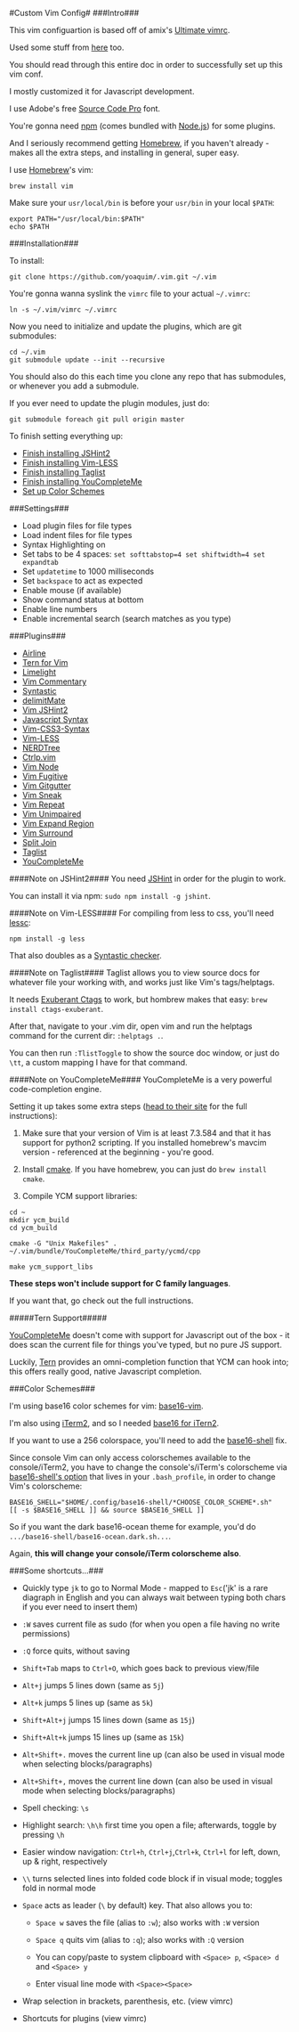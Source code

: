 #Custom Vim Config#
###Intro###

This vim configuartion is based off of amix's [Ultimate vimrc][1].

Used some stuff from [here][23] too.

You should read through this entire doc in order to successfully set up this vim conf.

I mostly customized it for Javascript development.

I use Adobe's free [Source Code Pro][4] font.

You're gonna need [npm][2] (comes bundled with [Node.js][2]) for some plugins.

And I seriously recommend getting [Homebrew][3], if you haven't already - makes all the extra steps, and installing in general, super easy.

I use [Homebrew][3]'s vim:

```Shell
brew install vim
```

Make sure your `usr/local/bin` is before your `usr/bin` in your local `$PATH`:

```Shell
export PATH="/usr/local/bin:$PATH"
echo $PATH
```

###Installation###

To install:

```Shell
git clone https://github.com/yoaquim/.vim.git ~/.vim
```

You're gonna wanna syslink the `vimrc` file to your actual `~/.vimrc`:

```Shell
ln -s ~/.vim/vimrc ~/.vimrc
```

Now you need to initialize and update the plugins, which are git submodules:

```Shell
cd ~/.vim
git submodule update --init --recursive
```
You should also do this each time you clone any repo that has submodules, or whenever you add a submodule.

If you ever need to update the plugin modules, just do:

```Shell
git submodule foreach git pull origin master
```
To finish setting everything up:
 - [Finish installing JSHint2](#note-on-jshint2)
 - [Finish installing Vim-LESS](#note-on-vim-less)
 - [Finish installing Taglist](#note-on-taglist)
 - [Finish installing YouCompleteMe](#note-on-youcompleteme)
 - [Set up Color Schemes](#color-schemes)

###Settings###

* Load plugin files for file types
* Load indent files for file types
* Syntax Highlighting on
* Set tabs to be 4 spaces: `set softtabstop=4 set shiftwidth=4 set expandtab`
* Set `updatetime` to 1000 milliseconds
* Set `backspace` to act as expected
* Enable mouse (if available)
* Show command status at bottom
* Enable line numbers
* Enable incremental search (search matches as you type)

###Plugins###

* [Airline][6]
* [Tern for Vim][10]
* [Limelight][11]
* [Vim Commentary][12]
* [Syntastic][13]
* [delimitMate][14]
* [Vim JSHint2][15]
* [Javascript Syntax](https://github.com/jelera/vim-javascript-syntax)
* [Vim-CSS3-Syntax](https://github.com/hail2u/vim-css3-syntax)
* [Vim-LESS](https://github.com/groenewege/vim-less)
* [NERDTree][17]
* [Ctrlp.vim][18]
* [Vim Node][19]
* [Vim Fugitive](https://github.com/tpope/vim-fugitive)
* [Vim Gitgutter][5]
* [Vim Sneak][24]
* [Vim Repeat][25]
* [Vim Unimpaired](https://github.com/tpope/vim-unimpaired)
* [Vim Expand Region](https://github.com/terryma/vim-expand-region)
* [Vim Surround][26]
* [Split Join][27]
* [Taglist][7]
* [YouCompleteMe][28]

####Note on JSHint2####
You need [JSHint](http://jshint.com/) in order for the plugin to work.

You can install it via npm: `sudo npm install -g jshint`.

####Note on Vim-LESS####
For compiling from less to css, you'll need [lessc](http://lesscss.org/#using-less-installation):

```
npm install -g less
```

That also doubles as a [Syntastic checker](https://github.com/scrooloose/syntastic/wiki/LESS%3A---lessc).

####Note on Taglist####
Taglist allows you to view source docs for whatever file your working with, and works just like
Vim's tags/helptags.

It needs [Exuberant Ctags][8] to work, but hombrew makes that easy: `brew install ctags-exuberant`.

After that, navigate to your .vim dir, open vim and run the helptags command for the current dir: `:helptags .`.

You can then run `:TlistToggle` to show the source doc window, or just do `\tt`, a custom mapping I have for that command.

####Note on YouCompleteMe####
YouCompleteMe is a very powerful code-completion engine.

Setting it up takes some extra steps ([head to their site][29] for the full instructions):

1. Make sure that your version of Vim is at least 7.3.584 and that it has support for python2 scripting. If you installed homebrew's mavcim version - referenced at the beginning - you're good.

2. Install [cmake][30]. If you have homebrew, you can just do `brew install cmake`.

3. Compile YCM support libraries:

```
cd ~
mkdir ycm_build
cd ycm_build

cmake -G "Unix Makefiles" . ~/.vim/bundle/YouCompleteMe/third_party/ycmd/cpp

make ycm_support_libs
```
**These steps won't include support for C family languages**.

If you want that, go check out the full instructions.

#####Tern Support#####

[YouCompleteMe][28] doesn't come with support for Javascript out of the box - it does scan the current file for things you've typed, but no pure JS support.

Luckily, [Tern][10] provides an omni-completion function that YCM can hook into; this offers really good, native Javascript completion.

###Color Schemes###

I'm using base16 color schemes for vim: [base16-vim][20].

I'm also using [iTerm2][21], and so I needed [base16 for iTern2][22].

If you want to use a 256 colorspace, you'll need to add the [base16-shell][31] fix.

Since console Vim can only access colorschemes available to the console/iTerm2, you have to change
the console's/iTerm's colorscheme via [base16-shell's option][32] that lives in your `.bash_profile`,
in order to change Vim's colorscheme:

```
BASE16_SHELL="$HOME/.config/base16-shell/*CHOOSE_COLOR_SCHEME*.sh"
[[ -s $BASE16_SHELL ]] && source $BASE16_SHELL ]]
```

So if you want the dark base16-ocean theme for example, you'd do `.../base16-shell/base16-ocean.dark.sh...`.

Again, **this will change your console/iTerm colorscheme also**.

###Some shortcuts...###

* Quickly type `jk` to go to Normal Mode - mapped to `Esc`('jk' is a rare diagraph in English and you can always wait between typing both chars if you ever need to insert them)

* `:W` saves current file as sudo (for when you open a file having no write permissions)

* `:Q` force quits, without saving

* `Shift+Tab` maps to `Ctrl+O`, which goes back to previous view/file

* `Alt+j` jumps 5 lines down (same as `5j`)

* `Alt+k` jumps 5 lines up (same as `5k`)

* `Shift+Alt+j` jumps 15 lines down (same as `15j`)

* `Shift+Alt+k` jumps 15 lines up (same as `15k`)

* `Alt+Shift+.` moves the current line up (can also be used in visual mode when selecting blocks/paragraphs)

* `Alt+Shift+,` moves the current line down (can also be used in visual mode when selecting blocks/paragraphs)

* Spell checking: `\s`

* Highlight search: `\h\h` first time you open a file; afterwards, toggle by pressing `\h`

* Easier window navigation: `Ctrl+h`, `Ctrl+j`,`Ctrl+k`, `Ctrl+l` for left, down, up & right, respectively

* `\\` turns selected lines into folded code block if in visual mode; toggles fold in normal mode

* `Space` acts as leader (`\` by default) key. That also allows you to:

  * `Space w` saves the file (alias to `:w`); also works with `:W` version

  * `Space q` quits vim (alias to `:q`); also works with `:Q` version

  * You can copy/paste to system clipboard with `<Space> p`, `<Space> d` and `<Space> y`

  * Enter visual line mode with `<Space><Space>`

* Wrap selection in brackets, parenthesis, etc. (view vimrc)

* Shortcuts for plugins (view vimrc)

[1]:https://github.com/amix/vimrc
[2]:http://nodejs.org/
[3]:http://brew.sh/
[4]:http://store1.adobe.com/cfusion/store/html/index.cfm?event=displayFontPackage&code=1960
[5]:https://github.com/airblade/vim-gitgutter
[6]:https://github.com/bling/vim-airline
[7]:https://github.com/vim-scripts/taglist.vim
[8]:http://ctags.sourceforge.net/
[10]:https://github.com/marijnh/tern_for_vim
[11]:https://github.com/junegunn/limelight.vim
[12]:https://github.com/tpope/vim-commentary
[13]:https://github.com/scrooloose/syntastic
[14]:https://github.com/Raimondi/delimitMate
[15]:https://github.com/Shutnik/jshint2.vim
[17]:https://github.com/scrooloose/nerdtree
[18]:https://github.com/kien/ctrlp.vim
[19]:https://github.com/moll/vim-node
[20]:https://github.com/chriskempson/base16-vim
[21]:http://iterm2.com
[22]:https://github.com/chriskempson/base16-iterm2
[23]:https://github.com/joyent/node/wiki/Vim-Plugins
[24]:https://github.com/justinmk/vim-sneak
[25]:https://github.com/tpope/vim-repeat
[26]:https://github.com/tpope/vim-surround
[27]:https://github.com/AndrewRadev/splitjoin.vim
[28]:https://github.com/Valloric/YouCompleteMe
[29]:https://github.com/Valloric/YouCompleteMe#full-installation-guide
[30]:http://www.cmake.org/download/
[31]:https://github.com/chriskempson/base16-shell
[32]:https://github.com/chriskempson/base16-shell#bashzsh
